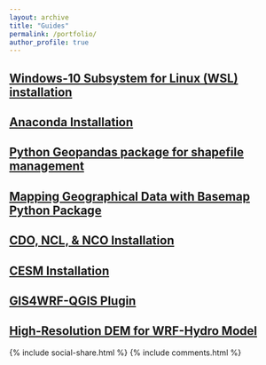 ```yaml
---
layout: archive
title: "Guides"
permalink: /portfolio/
author_profile: true
---
```


## [Windows-10 Subsystem for Linux (WSL) installation](https://yonsci.github.io/yon_academic//portfolio/portfolio-1/)
 
## [Anaconda Installation](https://yonsci.github.io/yon_academic//portfolio/portfolio-2/)

## [Python Geopandas package for shapefile management](https://yonsci.github.io/yon_academic//portfolio/portfolio-7/) 

## [Mapping Geographical Data with Basemap Python Package](https://yonsci.github.io/yon_academic//portfolio/portfolio-8/) 

## [CDO, NCL, & NCO Installation](https://yonsci.github.io/yon_academic//portfolio/portfolio-9/) 

## [CESM Installation](https://yonsci.github.io/yon_academic//portfolio/portfolio-12/) 

## [GIS4WRF-QGIS Plugin](https://yonsci.github.io/yon_academic//portfolio/portfolio-13/)

## [High-Resolution DEM for WRF-Hydro Model](https://yonsci.github.io/yon_academic//portfolio/portfolio-14/)

{% include social-share.html %}
{% include comments.html %}
